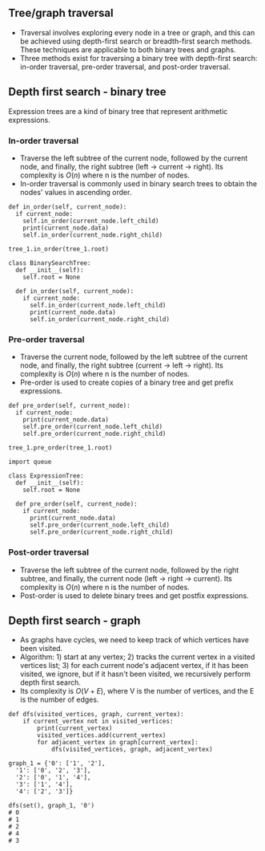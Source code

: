 ## Tree/graph traversal
- Traversal involves exploring every node in a tree or graph, and this can be achieved using depth-first search or breadth-first search methods. These techniques are applicable to both binary trees and graphs.
- Three methods exist for traversing a binary tree with depth-first search: in-order traversal, pre-order traversal, and post-order traversal.

## Depth first search - binary tree
Expression trees are a kind of binary tree that represent arithmetic expressions.

### In-order traversal
- Traverse the left subtree of the current node, followed by the current node, and finally, the right subtree (left -> current -> right). Its complexity is $O(n)$ where n is the number of nodes.
- In-order traversal is commonly used in binary search trees to obtain the nodes' values in ascending order. 

```
def in_order(self, current_node):
  if current_node:
    self.in_order(current_node.left_child)
    print(current_node.data)
    self.in_order(current_node.right_child)

tree_1.in_order(tree_1.root)
```

```
class BinarySearchTree:
  def __init__(self):
    self.root = None

  def in_order(self, current_node):
    if current_node:
      self.in_order(current_node.left_child)
      print(current_node.data)
      self.in_order(current_node.right_child)
```

### Pre-order traversal
- Traverse the current node, followed by the left subtree of the current node, and finally, the right subtree (current -> left -> right). Its complexity is $O(n)$ where n is the number of nodes.
- Pre-order is used to create copies of a binary tree and get prefix expressions.

```
def pre_order(self, current_node):
  if current_node:
    print(current_node.data)
    self.pre_order(current_node.left_child)
    self.pre_order(current_node.right_child)

tree_1.pre_order(tree_1.root)
```

```
import queue

class ExpressionTree:
  def __init__(self):
    self.root = None

  def pre_order(self, current_node):
    if current_node:
      print(current_node.data)
      self.pre_order(current_node.left_child)
      self.pre_order(current_node.right_child)
```

### Post-order traversal
- Traverse the left subtree of the current node, followed by the right subtree, and finally, the current node (left -> right -> current). Its complexity is $O(n)$ where n is the number of nodes.
- Post-order is used to delete binary trees and get postfix expressions.


## Depth first search - graph
- As graphs have cycles, we need to keep track of which vertices have been visited.
- Algorithm: 1) start at any vertex; 2) tracks the current vertex in a visited vertices list; 3) for each current node's adjacent vertex, if it has been visited, we ignore, but if it hasn't been visited, we recursively perform depth first search.
- Its complexity is $O(V + E)$, where V is the number of vertices, and the E is the number of edges.

```
def dfs(visited_vertices, graph, current_vertex):
    if current_vertex not in visited_vertices:
        print(current_vertex)
        visited_vertices.add(current_vertex)
        for adjacent_vertex in graph[current_vertex]:
            dfs(visited_vertices, graph, adjacent_vertex)

graph_1 = {'0': ['1', '2'],
  '1': ['0', '2', '3'],
  '2': ['0', '1', '4'],
  '3': ['1', '4'],
  '4': ['2', '3']}

dfs(set(), graph_1, '0')
# 0
# 1
# 2
# 4
# 3
```
